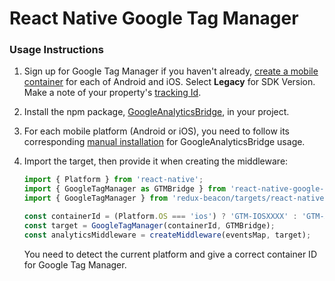 # React Native Google Tag Manager

### Usage Instructions

1. Sign up for Google Tag Manager if you haven't already,
   [create a mobile container](https://support.google.com/tagmanager/answer/6103696?hl=en#MobileContainers) for each of Android and iOS.
   Select **Legacy** for SDK Version. Make
   a note of your property's
   [tracking Id](https://support.google.com/analytics/answer/1008080).

2. Install the npm package,
   [GoogleAnalyticsBridge](https://www.npmjs.com/package/react-native-google-analytics-bridge),
   in your project.

3. For each mobile platform (Android or iOS), you need to follow
   its corresponding [manual installation](https://github.com/idehub/react-native-google-analytics-bridge/wiki/Manual-installation)
   for GoogleAnalyticsBridge usage.

4. Import the target, then provide it when creating the middleware:

   ```js
   import { Platform } from 'react-native';
   import { GoogleTagManager as GTMBridge } from 'react-native-google-analytics-bridge';
   import { GoogleTagManager } from 'redux-beacon/targets/react-native';

   const containerId = (Platform.OS === 'ios') ? 'GTM-IOSXXXX' : 'GTM-ANDROID';
   const target = GoogleTagManager(containerId, GTMBridge);
   const analyticsMiddleware = createMiddleware(eventsMap, target);
   ```

   You need to detect the current platform and give a correct container ID for Google Tag Manager.